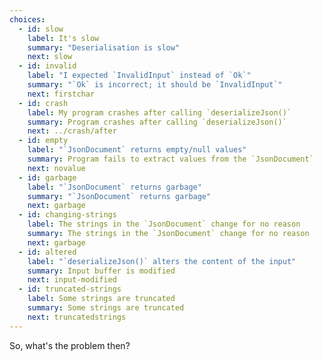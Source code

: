 ```yaml
---
choices:
  - id: slow
    label: It's slow
    summary: "Deserialisation is slow"
    next: slow
  - id: invalid
    label: "I expected `InvalidInput` instead of `Ok`"
    summary: "`Ok` is incorrect; it should be `InvalidInput`"
    next: firstchar
  - id: crash
    label: My program crashes after calling `deserializeJson()`
    summary: Program crashes after calling `deserializeJson()`
    next: ../crash/after
  - id: empty
    label: "`JsonDocument` returns empty/null values"
    summary: Program fails to extract values from the `JsonDocument`
    next: novalue
  - id: garbage
    label: "`JsonDocument` returns garbage"
    summary: "`JsonDocument` returns garbage"
    next: garbage
  - id: changing-strings
    label: The strings in the `JsonDocument` change for no reason
    summary: The strings in the `JsonDocument` change for no reason
    next: garbage
  - id: altered
    label: "`deserializeJson()` alters the content of the input"
    summary: Input buffer is modified
    next: input-modified
  - id: truncated-strings
    label: Some strings are truncated
    summary: Some strings are truncated
    next: truncatedstrings
---
```


So, what's the problem then?